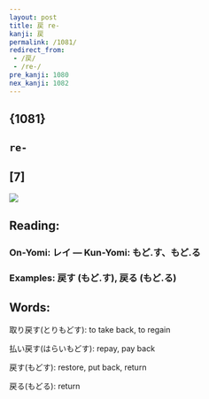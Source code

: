```yaml
---
layout: post
title: 戻 re-
kanji: 戻
permalink: /1081/
redirect_from:
 - /戻/
 - /re-/
pre_kanji: 1080
nex_kanji: 1082
---
```


## {1081}

## `re-`

## [7]

<div class="stroke"><img src="E688BB.png" /></div>

## Reading:

### On-Yomi: レイ &mdash; Kun-Yomi: もど.す、もど.る

### Examples: 戻す (もど.す), 戻る (もど.る)

## Words:

取り戻す(とりもどす): to take back, to regain

払い戻す(はらいもどす): repay, pay back

戻す(もどす): restore, put back, return

戻る(もどる): return
